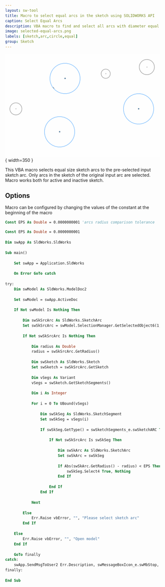 ```yaml
---
layout: sw-tool
title: Macro to select equal arcs in the sketch using SOLIDWORKS API
caption: Select Equal Arcs
description: VBA macro to find and select all arcs with diameter equal to the input arc using SOLIDWORKS API
image: selected-equal-arcs.png
labels: [sketch,arc,circle,equal]
group: Sketch
---
```

![Equal arcs selected in the sketch](selected-equal-arcs.png){ width=350 }

This VBA macro selects equal size sketch arcs to the pre-selected input sketch arc. Only arcs in the sketch of the original input arc are selected. Macro works both for active and inactive sketch.

## Options

Macro can be configured by changing the values of the constant at the beginning of the macro

~~~ vb
Const EPS As Double = 0.0000000001 'arcs radius comparison tolerance
~~~

~~~ vb
Const EPS As Double = 0.0000000001

Dim swApp As SldWorks.SldWorks

Sub main()

    Set swApp = Application.SldWorks
    
    On Error GoTo catch
    
try:
    Dim swModel As SldWorks.ModelDoc2
    
    Set swModel = swApp.ActiveDoc
    
    If Not swModel Is Nothing Then
        
        Dim swSkSrcArc As SldWorks.SketchArc
        Set swSkSrcArc = swModel.SelectionManager.GetSelectedObject6(1, -1)
        
        If Not swSkSrcArc Is Nothing Then
            
            Dim radius As Double
            radius = swSkSrcArc.GetRadius()
            
            Dim swSketch As SldWorks.Sketch
            Set swSketch = swSkSrcArc.GetSketch
            
            Dim vSegs As Variant
            vSegs = swSketch.GetSketchSegments()
            
            Dim i As Integer
            
            For i = 0 To UBound(vSegs)
                
                Dim swSkSeg As SldWorks.SketchSegment
                Set swSkSeg = vSegs(i)
                
                If swSkSeg.GetType() = swSketchSegments_e.swSketchARC Then
                
                    If Not swSkSrcArc Is swSkSeg Then
                    
                        Dim swSkArc As SldWorks.SketchArc
                        Set swSkArc = swSkSeg
                        
                        If Abs(swSkArc.GetRadius() - radius) < EPS Then
                            swSkSeg.Select4 True, Nothing
                        End If
                        
                    End If
                End If
                
            Next
            
        Else
            Err.Raise vbError, "", "Please select sketch arc"
        End If
        
    Else
        Err.Raise vbError, "", "Open model"
    End If
    
    GoTo finally
catch:
    swApp.SendMsgToUser2 Err.Description, swMessageBoxIcon_e.swMbStop, swMessageBoxBtn_e.swMbOk
finally:
    
End Sub

~~~

